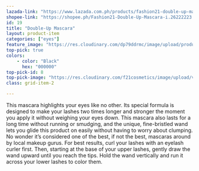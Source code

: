 ```yaml
---
lazada-link: "https://www.lazada.com.ph/products/fashion21-double-up-mascara-i258047703-s356025581.html?spm=a2o4l.seller.list.30.5de16cc9p5OrNh&mp=1"
shopee-link: "https://shopee.ph/Fashion21-Double-Up-Mascara-i.26222223.826193918"
id: 19
title: "Double-Up Mascara"
layout: product-item
categories: ["eyes"]
feature_image: "https://res.cloudinary.com/dp79ddrmc/image/upload/products/doubleUpMascara.jpg"
top-pick: true
colors:
    - color: "Black"
      hex: "000000"
top-pick-id: 8
top-pick-image: "https://res.cloudinary.com/f21cosmetics/image/upload/v1513242643/tp-double-up.jpg"
class: grid-item-2

---
```

This mascara highlights your eyes like no other. Its special formula is designed to make your lashes two times longer and stronger the moment you apply it without weighing your eyes down. This mascara also lasts for a long time without running or smudging, and the unique, fine-bristled wand lets you glide this product on easily without having to worry about clumping. No wonder it’s considered one of the best, if not the best, mascaras around by local makeup gurus. For best results, curl your lashes with an eyelash curler first. Then, starting at the base of your upper lashes, gently draw the wand upward until you reach the tips. Hold the wand vertically and run it across your lower lashes to color them.
